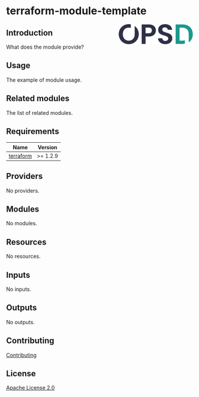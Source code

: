 # terraform-module-template

<a href="https://www.opsd.io" target="_blank"><img alt="OPSd" src=".github/img/OPSD_logo.svg" width="200px" align="right"></a>

## Introduction

What does the module provide?

## Usage

The example of module usage.

## Related modules

The list of related modules.

<!-- BEGIN_TF_DOCS -->
## Requirements

| Name | Version |
|------|---------|
| <a name="requirement_terraform"></a> [terraform](#requirement\_terraform) | >= 1.2.9 |

## Providers

No providers.

## Modules

No modules.

## Resources

No resources.

## Inputs

No inputs.

## Outputs

No outputs.
<!-- END_TF_DOCS -->

## Contributing

[Contributing](CONTRIBUTING.md)

## License

[Apache License 2.0](LICENSE)
